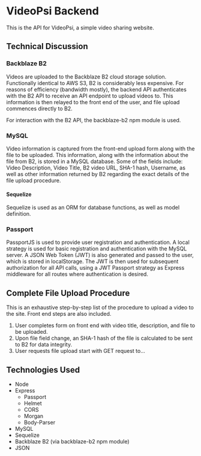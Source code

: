 # VideoPsi Backend
This is the API for VideoPsi, a simple video sharing website.

## Technical Discussion
### Backblaze B2
Videos are uploaded to the Backblaze B2 cloud storage solution.  Functionally identical to AWS S3, B2 is considerably less expensive.  For reasons of efficiency (bandwidth mostly), the backend API authenticates with the B2 API to receive an API endpoint to upload videos to.  This information is then relayed to the front end of the user, and file upload commences directly to B2.

For interaction with the B2 API, the backblaze-b2 npm module is used.

### MySQL
Video information is captured from the front-end upload form along with the file to be uploaded.  This information, along with the information about the file from B2, is stored in a MySQL database.  Some of the fields include: Video Description, Video Title, B2 video URL, SHA-1 hash, Username, as well as other information returned by B2 regarding the exact details of the file upload procedure.

#### Sequelize
Sequelize is used as an ORM for database functions, as well as model definition.

### Passport
PassportJS is used to provide user registration and authentication.  A local strategy is used for basic registration and authentication with the MySQL server.  A JSON Web Token (JWT) is also generated and passed to the user, which is stored in localStorage.  The JWT is then used for subsequent authorization for all API calls, using a JWT Passport strategy as Express middleware for all routes where authentication is desired.

## Complete File Upload Procedure
This is an exhaustive step-by-step list of the procedure to upload a video to the site.  Front end steps are also included.
1. User completes form on front end with video title, description, and file to be uploaded.
2. Upon file field change, an SHA-1 hash of the file is calculated to be sent to B2 for data integrity.
3. User requests file upload start with GET request to...

## Technologies Used
* Node
* Express
  * Passport
  * Helmet
  * CORS
  * Morgan
  * Body-Parser
* MySQL
* Sequelize
* Backblaze B2 (via backblaze-b2 npm module)
* JSON
